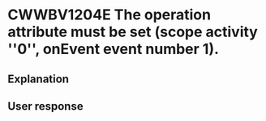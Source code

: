 # CWWBV1204E The operation attribute must be set (scope activity ''0'', onEvent event number 1).

## Explanation

## User response